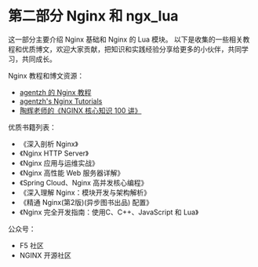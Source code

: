 # 第二部分 Nginx 和 ngx_lua

这一部分主要介绍 Nginx 基础和 Nginx 的 Lua 模块。
以下是收集的一些相关教程和优质博文，欢迎大家贡献，把知识和实践经验分享给更多的小伙伴，共同学习，共同成长。

Nginx 教程和博文资源：

- [agentzh 的 Nginx 教程](https://openresty.org/download/agentzh-nginx-tutorials-zhcn.html)
- [agentzh's Nginx Tutorials](https://openresty.org/download/agentzh-nginx-tutorials-en.html)
- [陶辉老师的《NGINX 核心知识 100 讲》](https://time.geekbang.org/course/intro/100020301)

优质书籍列表：

- 《深入剖析 Nginx》
- 《Nginx HTTP Server》
- 《Nginx 应用与运维实战》
- 《Nginx 高性能 Web 服务器详解》
- 《Spring Cloud、Nginx 高并发核心编程》
- 《深入理解 Nginx：模块开发与架构解析》
- 《精通 Nginx(第2版)(异步图书出品) 配置》
- 《Nginx 完全开发指南：使用C、C++、JavaScript 和 Lua》

公众号：

- F5 社区
- NGINX 开源社区
